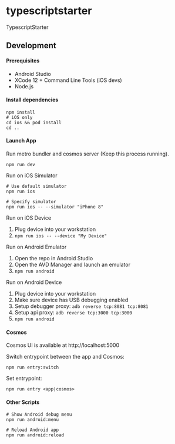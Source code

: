 # typescriptstarter
TypescriptStarter

## Development

#### Prerequisites
- Android Studio
- XCode 12 + Command Line Tools (iOS devs)
- Node.js

#### Install dependencies
```
npm install
# iOS only
cd ios && pod install
cd ..
```

#### Launch App

Run metro bundler and cosmos server (Keep this process running).
```
npm run dev
```

Run on iOS Simulator
```
# Use default simulator
npm run ios

# Specify simulator
npm run ios -- --simulator "iPhone 8"
```

Run on iOS Device
1. Plug device into your workstation
2. `npm run ios -- --device "My Device"`

Run on Android Emulator
1. Open the repo in Android Studio
2. Open the AVD Manager and launch an emulator
3. `npm run android`

Run on Android Device
1. Plug device into your workstation
2. Make sure device has USB debugging enabled
3. Setup debugger proxy: `adb reverse tcp:8081 tcp:8081`
4. Setup api proxy: `adb reverse tcp:3000 tcp:3000`
5. `npm run android`

#### Cosmos
Cosmos UI is available at http://localhost:5000

Switch entrypoint between the app and Cosmos:
```
npm run entry:switch
```
Set entrypoint:
```
npm run entry <app|cosmos>
```

#### Other Scripts
```
# Show Android debug menu
npm run android:menu

# Reload Android app
npm run android:reload
```
